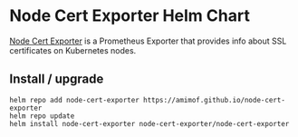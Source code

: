 # Node Cert Exporter Helm Chart
[Node Cert Exporter](https://github.com/amimof/node-cert-exporter) is a Prometheus Exporter that provides info about SSL certificates on Kubernetes nodes.

## Install / upgrade
```
helm repo add node-cert-exporter https://amimof.github.io/node-cert-exporter
helm repo update
helm install node-cert-exporter node-cert-exporter/node-cert-exporter
```